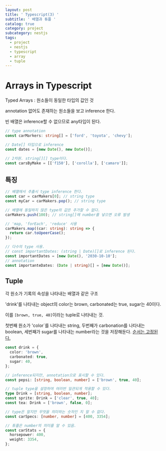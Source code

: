 ```yaml
---
layout: post
title: ' Typescript(3) '
subtitle: ' 배열과 튜플 '
catalog: true
category: project
subcategory: nestjs
tags:
  - project
  - nestjs
  - typescript
  - array
  - tuple
---
```


# Arrays in Typescript

Typed Arrays : 원소들이 동일한 타입의 값인 것

annotation 없어도 존재하는 원소들을 보고 inference 한다.

빈 배열은 inference할 수 없으므로 any타입이 된다.

```typescript
// type annotation
const carMarkers: string[] = ['ford', 'toyota', 'chevy'];

// Date[] 타입으로 inference
const dates = [new Date(), new Date()];

// 2차원. string[][] type이다.
const carsByMake = [['f150'], ['corolla'], ['camaro']];
```

## 특징

```typescript
// 배열에서 추출시 type inference 한다.
const car = carMakers[0]; // string type
const myCar = carMakers.pop(); // string type

// 배열에 동일하지 않은 type의 값은 추가할 수 없다.
carMakers.push(100); // string[]에 number를 넣으면 오류 발생

// 'map, 'forEach', 'reduce' 사용
carMakers.map((car: string): string => {
  return car.toUpeerCase();
});

// 다수의 type 사용.
// const importantDates: (string | Date)[]로 inference 된다.
const importantDates = [new Date(), '2030-10-10'];
// annotation
const importanteDates: (Date | string)[] = [new Date()];
```

## Tuple

각 원소가 기록의 속성을 나타내는 배열과 같은 구조

'drink'를 나타내는 object의 color는 brown, carbonated는 true, sugar는 40이다.

이를 `[brown, true, 40]`이라는 tuple로 나타내는 것.

첫번째 원소가 'color`를 나타내는 string, 두번째가 carbonation를 나타내는 boolean, 세번째가 sugar를 나타내는 number라는 것을 저장해둔다. <u>순서는 고정된다.</u>

```typescript
const drink = {
  color: 'brown',
  carbonated: true,
  sugar: 40,
};

// inference되지만, annotation으로 표시할 수 있다.
const pepsi: [string, boolean, number] = ['brown', true, 40];

// tuple type을 설정하여 여러번 일관되게 적용할 수 있다.
type Drink = [string, boolean, number];
const sprite: Drink = ['clear', true, 40];
const tea: Drink = ['brown', false, 0];

// type은 알지만 무엇을 의미하는 숫자인 지 알 수 없다.
const carSpecs: [number, number] = [400, 3354];

// 튜플은 number의 의미를 알 수 있음.
const carStats = {
  horsepower: 400,
  weight: 3354,
};
```
